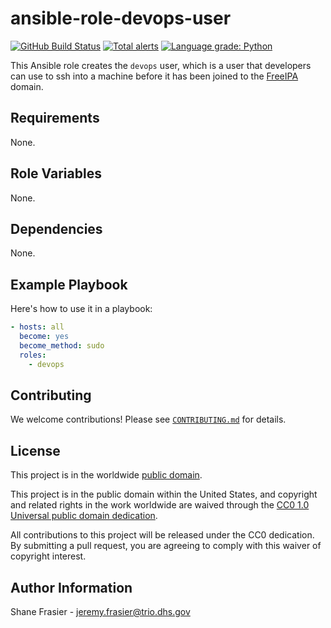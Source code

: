 # ansible-role-devops-user #

[![GitHub Build Status](https://github.com/cisagov/ansible-role-devops-user/workflows/build/badge.svg)](https://github.com/cisagov/ansible-role-devops-user/actions)
[![Total alerts](https://img.shields.io/lgtm/alerts/g/cisagov/ansible-role-devops-user.svg?logo=lgtm&logoWidth=18)](https://lgtm.com/projects/g/cisagov/ansible-role-devops-user/alerts/)
[![Language grade: Python](https://img.shields.io/lgtm/grade/python/g/cisagov/ansible-role-devops-user.svg?logo=lgtm&logoWidth=18)](https://lgtm.com/projects/g/cisagov/ansible-role-devops-user/context:python)

This Ansible role creates the `devops` user, which is a user that
developers can use to ssh into a machine before it has been joined to
the [FreeIPA](https://www.freeipa.org/) domain.

## Requirements ##

None.

## Role Variables ##

None.

<!--
| Variable | Description | Default | Required |
|----------|-------------|---------|----------|
| optional_variable | Describe its purpose. | `default_value` | No |
| required_variable | Describe its purpose. | n/a | Yes |
-->

## Dependencies ##

None.

## Example Playbook ##

Here's how to use it in a playbook:

```yaml
- hosts: all
  become: yes
  become_method: sudo
  roles:
    - devops
```

## Contributing ##

We welcome contributions!  Please see [`CONTRIBUTING.md`](CONTRIBUTING.md) for
details.

## License ##

This project is in the worldwide [public domain](LICENSE).

This project is in the public domain within the United States, and
copyright and related rights in the work worldwide are waived through
the [CC0 1.0 Universal public domain
dedication](https://creativecommons.org/publicdomain/zero/1.0/).

All contributions to this project will be released under the CC0
dedication. By submitting a pull request, you are agreeing to comply
with this waiver of copyright interest.

## Author Information ##

Shane Frasier - <jeremy.frasier@trio.dhs.gov>
